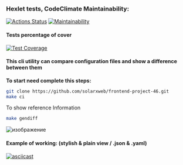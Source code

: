 ### Hexlet tests, CodeClimate Maintainability:
[![Actions Status](https://github.com/solarxweb/frontend-project-46/actions/workflows/hexlet-check.yml/badge.svg)](https://github.com/solarxweb/frontend-project-46/actions) [![Maintainability](https://api.codeclimate.com/v1/badges/b63c365b8fb4d0b4cd4c/maintainability)](https://codeclimate.com/github/solarxweb/frontend-project-46/maintainability)

#### Tests percentage of cover 
[![Test Coverage](https://api.codeclimate.com/v1/badges/b63c365b8fb4d0b4cd4c/test_coverage)](https://codeclimate.com/github/solarxweb/frontend-project-46/test_coverage)

#### This cli utility can compare configuration files and show a difference between them

**To start need complete this steps:**
```bash
git clone https://github.com/solarxweb/frontend-project-46.git
make ci
```
To show reference Information
```bash
make gendiff
```
![изображение](https://github.com/solarxweb/frontend-project-46/assets/160166027/ef5fc3bf-5bed-43c6-9502-475d04262b81)

#### Example of working: (stylish & plain view / .json & .yaml)
[![asciicast](https://asciinema.org/a/IdYBfSoVpXvVNh51U0FmSS2Jr.svg)](https://asciinema.org/a/IdYBfSoVpXvVNh51U0FmSS2Jr)
